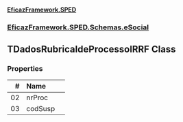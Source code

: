 #### [EficazFramework.SPED](EficazFrameworkSPED.md 'EficazFramework SPED')
### [EficazFramework.SPED.Schemas.eSocial](EficazFramework.SPED.Schemas.eSocial.md 'EficazFramework.SPED.Schemas.eSocial')

## TDadosRubricaIdeProcessoIRRF Class
### Properties

| # | Name | |
| ---: | :--- | :--- |
| 02 | nrProc |  |
| 03 | codSusp |  |
